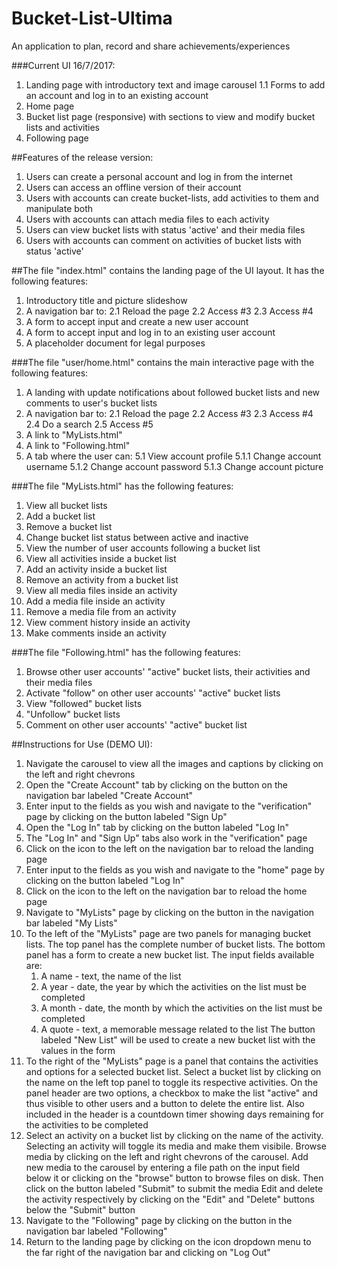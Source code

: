 
# Bucket-List-Ultima
An application to plan, record and share achievements/experiences

###Current UI 16/7/2017:
1. Landing page with introductory text and image carousel
    1.1 Forms to add an account and log in to an existing account
2. Home page
3. Bucket list page (responsive) with sections to view and modify bucket lists and activities
4. Following page

##Features of the release version:
1. Users can create a personal account and log in from the internet
2. Users can access an offline version of their account
3. Users with accounts can create bucket-lists, add activities to them and manipulate both
4. Users with accounts can attach media files to each activity
5. Users can view bucket lists with status 'active' and their media files
6. Users with accounts can comment on activities of bucket lists with status 'active'

##The file "index.html" contains the landing page of the UI layout. It has the following features:
1. Introductory title and picture slideshow
2. A navigation bar to:
    2.1 Reload the page
    2.2 Access #3
    2.3 Access #4
3. A form to accept input and create a new user account
4. A form to accept input and log in to an existing user account
5. A placeholder document for legal purposes

###The file "user/home.html" contains the main interactive page with the following features:
1. A landing with update notifications about followed bucket lists and new comments to user's bucket lists
2. A navigation bar to:
    2.1 Reload the page
    2.2 Access #3
    2.3 Access #4
    2.4 Do a search
    2.5 Access #5
3. A link to "MyLists.html"
4. A link to "Following.html" 
5. A tab where the user can:
    5.1 View account profile
        5.1.1 Change account username
        5.1.2 Change account password
        5.1.3 Change account picture
    

###The file "MyLists.html" has the following features:
1. View all bucket lists
2. Add a bucket list
3. Remove a bucket list
4. Change bucket list status between active and inactive
5. View the number of user accounts following a bucket list
6. View all activities inside a bucket list
7. Add an activity inside a bucket list
8. Remove an activity from a bucket list
9. View all media files inside an activity
10. Add a media file inside an activity
11. Remove a media file from an activity
12. View comment history inside an activity
13. Make comments inside an activity

###The file "Following.html" has the following features:
1. Browse other user accounts' "active" bucket lists, their activities and their media files
2. Activate "follow" on other user accounts' "active" bucket lists
3. View "followed" bucket lists
4. "Unfollow" bucket lists
5. Comment on other user accounts' "active" bucket list


##Instructions for Use (DEMO UI):
1. Navigate the carousel to view all the images and captions by clicking on the left and right chevrons
2. Open the "Create Account" tab by clicking on the button on the navigation bar labeled "Create Account"
3. Enter input to the fields as you wish and navigate to the "verification" page by clicking on the button labeled "Sign Up"
4. Open the "Log In" tab by clicking on the button labeled "Log In"
5. The "Log In" and "Sign Up" tabs also work in the "verification" page
6. Click on the icon to the left on the navigation bar to reload the landing page
7. Enter input to the fields as you wish and navigate to the "home" page by clicking on the button labeled "Log In"
8. Click on the icon to the left on the navigation bar to reload the home page
9. Navigate to "MyLists" page by clicking on the button in the navigation bar labeled "My Lists"
10. To the left of the "MyLists" page are two panels for managing bucket lists. 
    The top panel has the complete number of bucket lists.
    The bottom panel has a form to create a new bucket list. The input fields available are:
    1. A name - text, the name of the list
    2. A year - date, the year by which the activities on the list must be completed
    3. A month - date, the month by which the activities on the list must be completed
    4. A quote - text, a memorable message related to the list
    The button labeled "New List" will be used to create a new bucket list with the values in the form
11. To the right of the "MyLists" page is a panel that contains the activities and options for a selected bucket list. 
    Select a bucket list by clicking on the name on the left top panel to toggle its respective activities.
    On the panel header are two options, a checkbox to make the list "active" and thus visible to other users and a button to delete the entire list.
    Also included in the header is a countdown timer showing days remaining for the activities to be completed
12. Select an activity on a bucket list by clicking on the name of the activity.
    Selecting an activity will toggle its media and make them visibile.
    Browse media by clicking on the left and right chevrons of the carousel.
    Add new media to the carousel by entering a file path on the input field below it or clicking on the "browse" button to browse files on disk. Then click on the button labeled "Submit" to submit the media
    Edit and delete the activity respectively by clicking on the "Edit" and "Delete" buttons below the "Submit" button
13. Navigate to the "Following" page by clicking on the button in the navigation bar labeled "Following"
14. Return to the landing page by clicking on the icon dropdown menu to the far right of the navigation bar and clicking on "Log Out"
